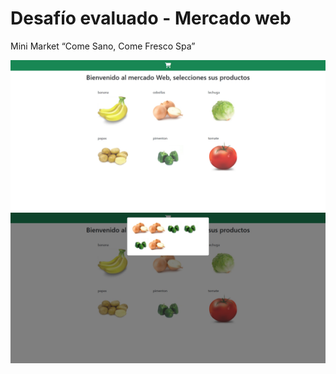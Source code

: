 # Desafío evaluado - Mercado web

Mini Market “Come Sano, Come Fresco Spa”

![mercado1](screenshot/mercado1.png)
![mercado1](screenshot/mercado2.png)